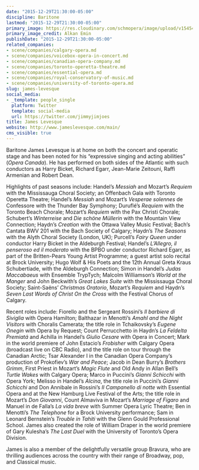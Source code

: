 ```yaml
---
date: "2015-12-29T21:30:00-05:00"
discipline: Baritone
lastmod: "2015-12-29T21:30:00-05:00"
primary_image: https://res.cloudinary.com/schmopera/image/upload/v1545409169/media/webhook-uploads/1451442209095/2015-12-29---James-Levesque.jpg.jpg
primary_image_credit: Alkan Emin
publishDate: "2015-12-29T21:30:00-05:00"
related_companies:
- scene/companies/calgary-opera.md
- scene/companies/voicebox-opera-in-concert.md
- scene/companies/canadian-opera-company.md
- scene/companies/toronto-operetta-theatre.md
- scene/companies/essential-opera.md
- scene/companies/royal-conservatory-of-music.md
- scene/companies/university-of-toronto-opera.md
slug: james-levesque
social_media:
- _template: people_single
  platform: Twitter
  template: social-media
  url: https://twitter.com/jimmyjimjoes
title: James Levesque
website: http://www.jameslevesque.com/main/
cms_visible: true
---
```


Baritone James Levesque is at home on both the concert and operatic stage and has been noted for his “expressive singing and acting abilities” (*Opera Canada*). He has performed on both sides of the Atlantic with such conductors as Harry Bicket, Richard Egarr, Jean-Marie Zeitouni, Raffi Armenian and Robert Dean.

Highlights of past seasons include: Handel’s *Messiah* and Mozart’s *Requiem* with the Mississauga Choral Society; an Offenbach Gala with Toronto Operetta Theatre; Handel’s *Messiah* and Mozart’s *Vesperae solennes* de Confessore with the Thunder Bay Symphony; Duruflé’s *Requiem* with the Toronto Beach Chorale; Mozart’s *Requiem* with the Pax Christi Chorale; Schubert’s *Winterreise* and *Die schöne Müllerin* with the Mountain View Connection; Haydn’s *Creation* with the Ottawa Valley Music Festival; Bach’s Cantata BWV 201 with the Bach Society of Calgary; Haydn’s *The Seasons* with the Alyth Choral Society (London, UK); Purcell’s *Fairy Queen* under conductor Harry Bicket in the Aldeburgh Festival; Handel’s *L’Allegro, il penseroso ed il moderato* with the BPBO under conductor Richard Egarr, as part of the Britten-Pears Young Artist Programme; a guest artist solo recital at Brock University; Hugo Wolf & His Poets and the 12th Annual Greta Kraus Schubertiade, with the Aldeburgh Connection; Simon in Handel’s *Judas Maccabaeus* with Ensemble TrypTych; Malcolm Williamson’s *World at the Manger* and John Beckwith’s *Great Lakes Suite* with the Mississauga Choral Society; Saint-Saëns’ *Christmas Oratorio*, Mozart’s *Requiem* and Haydn’s *Seven Last Words of Christ On the Cross* with the Festival Chorus of Calgary.

Recent roles include: Fiorello and the Sergeant Rossini’s *Il barbiere di Siviglia* with Opera Hamilton; Balthazar in Menotti’s *Amahl and the Night Visitors* with Choralis Camerata; the title role in Tchaikovsky’s *Eugene Onegin* with Opera by Request; Count Perrucchetto in Haydn’s *La Feldelta Premiatá* and Achilla in Handel’s *Giulio Cesare* with Opera in Concert; Mark in the world premiere of John Estacio’s *Frobisher* with Calgary Opera (broadcast live on CBC Radio), and the title role on tour through the Canadian Arctic; Tsar Alexander I in the Canadian Opera Company’s production of Prokofiev’s *War and Peace*; Jacob in Dean Burry’s *Brothers Grimm*, First Priest in Mozart’s *Magic Flute* and Old Andy in Allan Bell’s *Turtle Wakes* with Calgary Opera; Marco in Puccini’s *Gianni Schicchi* with Opera York; Melisso in Handel’s *Alcina*, the title role in Puccini’s *Gianni Schicchi* and Don Annibale in Rossini’s *Il Campanello di notte* with Essential Opera and at the New Hamburg Live Festival of the Arts; the title role in Mozart’s *Don Giovanni*, Count Almaviva in Mozart’s *Marriage of Figaro* and Manuel in de Falla’s *La vida breve* with Summer Opera Lyric Theatre; Ben in Menotti’s *The Telephone* for a Brock University performance; Sam in Leonard Bernstein’s *Trouble in Tahiti* with the Glenn Gould Professional School.  James also created the role of William Draper in the world premiere of Gary Kulesha’s *The Last Duel* with the University of Toronto’s Opera Division.

James is also a member of the delightfully versatile group Bravura, who are thrilling audiences across the country with their range of Broadway, pop, and Classical music.
